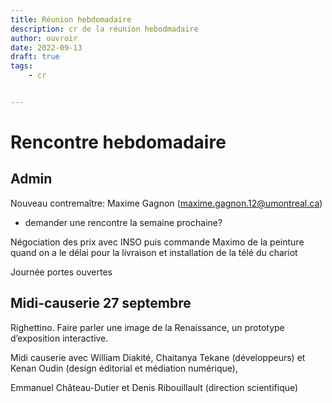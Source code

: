 ```yaml
---
title: Réunion hebdomadaire
description: cr de la réunion hebodmadaire
author: ouvroir
date: 2022-09-13
draft: true
tags:
    - cr


---
```


# Rencontre hebdomadaire

## Admin

Nouveau contremaître: Maxime Gagnon (maxime.gagnon.12@umontreal.ca)
- demander une rencontre la semaine prochaine? 

Négociation des prix avec INSO puis commande Maximo de la peinture quand on a le délai pour la livraison et installation de la télé du chariot



Journée portes ouvertes


## Midi-causerie 27 septembre

Righettino. Faire parler une image de la Renaissance, un prototype d’exposition interactive.

Midi causerie avec William Diakité, Chaitanya Tekane (développeurs) et Kenan Oudin (design éditorial et médiation numérique), 

Emmanuel Château-Dutier et Denis Ribouillault (direction scientifique)